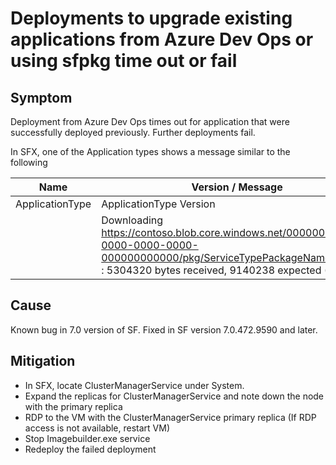 # Deployments to upgrade existing applications from Azure Dev Ops or using sfpkg time out or fail

## Symptom

Deployment from Azure Dev Ops times out for application that were successfully deployed previously. Further deployments fail.

In SFX, one of the Application types shows a message similar to the following

Name | Version / Message | Status
-----|-------------------|-------
ApplicationType | ApplicationType Version | Provisioning
| | Downloading <https://contoso.blob.core.windows.net/00000000-0000-0000-0000-000000000000/pkg/ServiceTypePackageName.sfpkg?...> : 5304320 bytes received, 9140238 expected (58.0%).

## Cause

Known bug in 7.0 version of SF. Fixed in SF version 7.0.472.9590 and later.

## Mitigation

* In SFX, locate ClusterManagerService under System.
* Expand the replicas for ClusterManagerService and note down the node with the primary replica
* RDP to the VM with the ClusterManagerService primary replica (If RDP access is not available, restart VM)
* Stop Imagebuilder.exe service
* Redeploy the failed deployment
